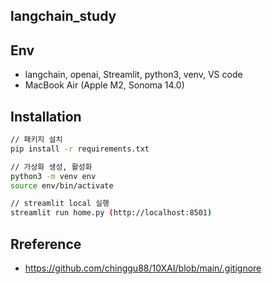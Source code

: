 ## langchain_study

## Env

- langchain, openai, Streamlit, python3, venv, VS code
- MacBook Air (Apple M2, Sonoma 14.0)

## Installation

```bash
// 패키지 설치
pip install -r requirements.txt

// 가상화 생성, 활성화
python3 -m venv env
source env/bin/activate

// streamlit local 실행
streamlit run home.py (http://localhost:8501)
```

## Rreference

- https://github.com/chinggu88/10XAI/blob/main/.gitignore
